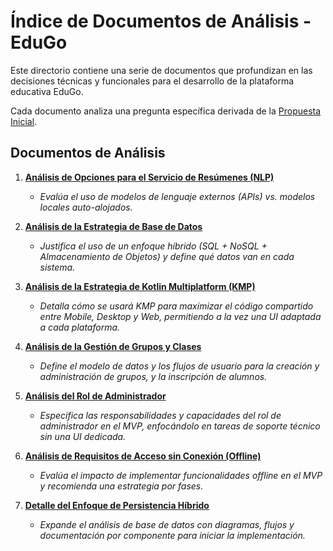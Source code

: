# Índice de Documentos de Análisis - EduGo

Este directorio contiene una serie de documentos que profundizan en las decisiones técnicas y funcionales para el desarrollo de la plataforma educativa EduGo.

Cada documento analiza una pregunta específica derivada de la [Propuesta Inicial](../PropuestaInicial.md).

## Documentos de Análisis

1.  [**Análisis de Opciones para el Servicio de Resúmenes (NLP)**](./01_Analisis_Servicio_NLP.md)
    *   *Evalúa el uso de modelos de lenguaje externos (APIs) vs. modelos locales auto-alojados.*

2.  [**Análisis de la Estrategia de Base de Datos**](./02_Analisis_Base_de_Datos.md)
    *   *Justifica el uso de un enfoque híbrido (SQL + NoSQL + Almacenamiento de Objetos) y define qué datos van en cada sistema.*

3.  [**Análisis de la Estrategia de Kotlin Multiplatform (KMP)**](./03_Analisis_KMP.md)
    *   *Detalla cómo se usará KMP para maximizar el código compartido entre Mobile, Desktop y Web, permitiendo a la vez una UI adaptada a cada plataforma.*

4.  [**Análisis de la Gestión de Grupos y Clases**](./04_Analisis_Gestion_Grupos.md)
    *   *Define el modelo de datos y los flujos de usuario para la creación y administración de grupos, y la inscripción de alumnos.*

5.  [**Análisis del Rol de Administrador**](./05_Analisis_Rol_Administrador.md)
    *   *Especifica las responsabilidades y capacidades del rol de administrador en el MVP, enfocándolo en tareas de soporte técnico sin una UI dedicada.*

6.  [**Análisis de Requisitos de Acceso sin Conexión (Offline)**](./06_Analisis_Acceso_Offline.md)
    *   *Evalúa el impacto de implementar funcionalidades offline en el MVP y recomienda una estrategia por fases.*

7.  [**Detalle del Enfoque de Persistencia Híbrido**](./Detalle_Enfoque_Hibrido/README.md)
    *   *Expande el análisis de base de datos con diagramas, flujos y documentación por componente para iniciar la implementación.*
